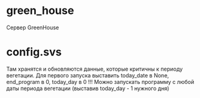 # green_house
Сервер GreenHouse

# config.svs
Там хранятся и обновляются данные, которые критичны к периоду вегетации.
Для первого запуска выставить today_date в None, end_program в 0, today_day в 0 !!!
Можно запускать программу с любой даты периода вегетации (выставив today_day - 1 нужного дня)
